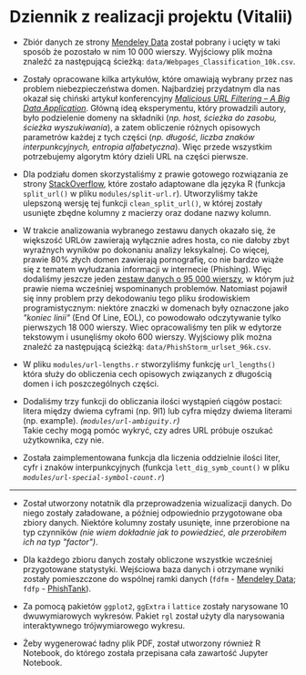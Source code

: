 # Dziennik z realizacji projektu (Vitalii)

 - Zbiór danych ze strony [Mendeley Data](https://data.mendeley.com/datasets/gdx3pkwp47/2) został pobrany i ucięty w taki sposób że pozostało w nim 10 000 wierszy. Wyjściowy plik można znaleźć za następującą ścieżką: `data/Webpages_Classification_10k.csv`.

 - Zostały opracowane kilka artykułów, które omawiają wybrany przez nas problem niebezpieczeństwa domen. Najbardziej przydatnym dla nas okazał się chiński artykuł konferencyjny [*Malicious URL Filtering – A Big Data Application*](https://www.semanticscholar.org/paper/Malicious-URL-filtering-%E2%80%94-A-big-data-application-Lin-Chiu/c46092506e36d8d5e4bea3c7bf507b2bb3c079d1#paper-header). Główną ideą eksperymentu, który prowadzili autory, było podzielenie domeny na składniki (*np. host, ścieżka do zasobu, ścieżka wyszukiwania*), a zatem obliczenie różnych opisowych parametrów każdej z tych części (*np. długość, liczba znaków interpunkcyjnych, entropia alfabetyczna*). Więc przede wszystkim potrzebujemy algorytm który dzieli URL na części pierwsze. 
 
 - Dla podziału domen skorzystaliśmy z prawie gotowego rozwiązania ze strony [StackOverflow](https://stackoverflow.com/questions/27745/getting-parts-of-a-url-regex), które zostało adaptowane dla języka R (funkcja `split_url()` w pliku `modules/split-url.r`). Utworzyliśmy także ulepszoną wersję tej funkcji `clean_split_url()`, w której zostały usunięte zbędne kolumny z macierzy oraz dodane nazwy kolumn. 

 - W trakcie analizowania wybranego zestawu danych okazało się, że większość URLów zawierają wyłącznie adres hosta, co nie dałoby zbyt wyraźnych wyników po dokonaniu analizy leksykalnej. Co więcej, prawie 80% złych domen zawierają pornografię, co nie bardzo wiąże się z tematem wyłudzania informacji w internecie (Phishing). Więc dodaliśmy jeszcze jeden [zestaw danych o 95 000 wierszy](https://research.aalto.fi/en/datasets/phishstorm-phishing-legitimate-url-dataset), w którym już prawie niema wcześniej wspominanych problemów. Natomiast pojawił się inny problem przy dekodowaniu tego pliku środowiskiem programistycznym: niektóre znaczki w domenach były oznaczone jako *"koniec linii"* (End Of Line, EOL), co powodowało odczytywanie tylko pierwszych 18 000 wierszy. Wiec opracowaliśmy ten plik w edytorze tekstowym i usunęliśmy około 600 wierszy. Wyjściowy plik można znaleźć za następującą ścieżką: `data/PhishStorm_urlset_96k.csv`.

 - W pliku `modules/url-lengths.r` stworzyliśmy funkcję `url_lengths()` która służy do obliczenia cech opisowych związanych z długością domen i ich poszczególnych części.

 - Dodaliśmy trzy funkcji do obliczania ilości wystąpień ciągów postaci: litera między dwiema cyframi (np. 9l1) lub cyfra między dwiema literami (np. examp1e). *(`modules/url-ambiguity.r`)*  
 Takie cechy mogą pomóc wykryć, czy adres URL próbuje oszukać użytkownika, czy nie.

 - Została zaimplementowana funkcja dla liczenia oddzielnie ilości liter, cyfr i znaków interpunkcyjnych (funkcja `lett_dig_symb_count()` w pliku *`modules/url-special-symbol-count.r`*)
 
---

 - Został utworzony notatnik dla przeprowadzenia wizualizacji danych. Do niego zostały załadowane, a później odpowiednio przygotowane oba zbiory danych. Niektóre kolumny zostały usunięte, inne przerobione na typ czynników *(nie wiem dokładnie jak to powiedzieć, ale przerobiłem ich na typ "factor")*. 

 - Dla każdego zbioru danych zostały obliczone wszystkie wcześniej przygotowane statystyki. Wejściowa baza danych i otrzymane wyniki zostały pomieszczone do wspólnej ramki danych (`fdfm` - [Mendeley Data](https://data.mendeley.com/datasets/gdx3pkwp47/2); `fdfp` - [PhishTank](https://research.aalto.fi/en/datasets/phishstorm-phishing-legitimate-url-dataset)). 
 
 - Za pomocą pakietów `ggplot2`, `ggExtra` i `lattice` zostały narysowane 10 dwuwymiarowych wykresów. Pakiet `rgl` został użyty dla narysowania interaktywnego trójwymiarowego wykresu. 

 - Żeby wygenerować ładny plik PDF, został utworzony również R Notebook, do którego została przepisana cała zawartość Jupyter Notebook.
 